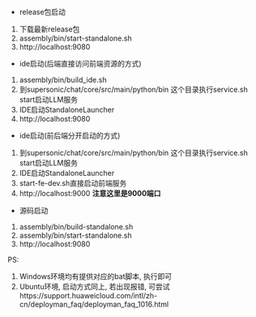 * release包启动
1. 下载最新release包
2. assembly/bin/start-standalone.sh
3. http://localhost:9080

* ide启动(后端直接访问前端资源的方式)
1. assembly/bin/build_ide.sh
2. 到supersonic/chat/core/src/main/python/bin 这个目录执行service.sh start启动LLM服务
3. IDE启动StandaloneLauncher
4. http://localhost:9080

* ide启动(前后端分开启动的方式)
1. 到supersonic/chat/core/src/main/python/bin 这个目录执行service.sh start启动LLM服务
2. IDE启动StandaloneLauncher
3. start-fe-dev.sh直接启动前端服务
4. http://localhost:9000 **注意这里是9000端口**

* 源码启动
1. assembly/bin/build-standalone.sh
2. assembly/bin/start-standalone.sh
3. http://localhost:9080

PS:
1. Windows环境均有提供对应的bat脚本, 执行即可
2. Ubuntu环境, 启动方式同上,  若出现报错, 可尝试https://support.huaweicloud.com/intl/zh-cn/deployman_faq/deployman_faq_1016.html